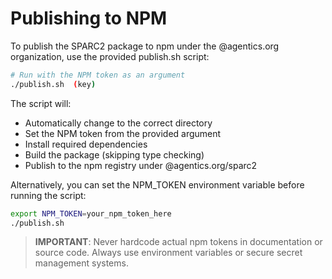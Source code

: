 # Publishing to NPM

To publish the SPARC2 package to npm under the @agentics.org organization, use the provided publish.sh script:

```bash
# Run with the NPM token as an argument
./publish.sh  (key)
```

The script will:
- Automatically change to the correct directory
- Set the NPM token from the provided argument
- Install required dependencies
- Build the package (skipping type checking)
- Publish to the npm registry under @agentics.org/sparc2

Alternatively, you can set the NPM_TOKEN environment variable before running the script:

```bash
export NPM_TOKEN=your_npm_token_here
./publish.sh
```

> **IMPORTANT**: Never hardcode actual npm tokens in documentation or source code. Always use environment variables or secure secret management systems.